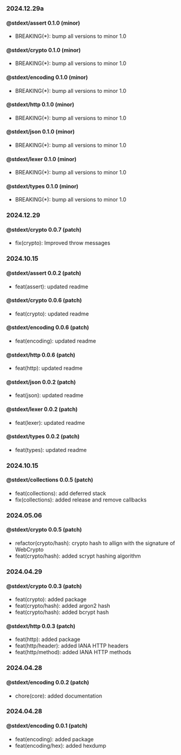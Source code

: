 ### 2024.12.29a

#### @stdext/assert 0.1.0 (minor)

- BREAKING(*): bump all versions to minor 1.0

#### @stdext/crypto 0.1.0 (minor)

- BREAKING(*): bump all versions to minor 1.0

#### @stdext/encoding 0.1.0 (minor)

- BREAKING(*): bump all versions to minor 1.0

#### @stdext/http 0.1.0 (minor)

- BREAKING(*): bump all versions to minor 1.0

#### @stdext/json 0.1.0 (minor)

- BREAKING(*): bump all versions to minor 1.0

#### @stdext/lexer 0.1.0 (minor)

- BREAKING(*): bump all versions to minor 1.0

#### @stdext/types 0.1.0 (minor)

- BREAKING(*): bump all versions to minor 1.0

### 2024.12.29

#### @stdext/crypto 0.0.7 (patch)

- fix(crypto): Improved throw messages

### 2024.10.15

#### @stdext/assert 0.0.2 (patch)

- feat(assert): updated readme

#### @stdext/crypto 0.0.6 (patch)

- feat(crypto): updated readme

#### @stdext/encoding 0.0.6 (patch)

- feat(encoding): updated readme

#### @stdext/http 0.0.6 (patch)

- feat(http): updated readme

#### @stdext/json 0.0.2 (patch)

- feat(json): updated readme

#### @stdext/lexer 0.0.2 (patch)

- feat(lexer): updated readme

#### @stdext/types 0.0.2 (patch)

- feat(types): updated readme

### 2024.10.15

#### @stdext/collections 0.0.5 (patch)

- feat(collections): add deferred stack
- fix(collections): added release and remove callbacks

### 2024.05.06

#### @stdext/crypto 0.0.5 (patch)

- refactor(crypto/hash): crypto hash to allign with the signature of WebCrypto
- feat(crypto/hash): added scrypt hashing algorithm

### 2024.04.29

#### @stdext/crypto 0.0.3 (patch)

- feat(crypto): added package
- feat(crypto/hash): added argon2 hash
- feat(crypto/hash): added bcrypt hash

#### @stdext/http 0.0.3 (patch)

- feat(http): added package
- feat(http/header): added IANA HTTP headers
- feat(http/method): added IANA HTTP methods

### 2024.04.28

#### @stdext/encoding 0.0.2 (patch)

- chore(core): added documentation

### 2024.04.28

#### @stdext/encoding 0.0.1 (patch)

- feat(encoding): added package
- feat(encoding/hex): added hexdump

